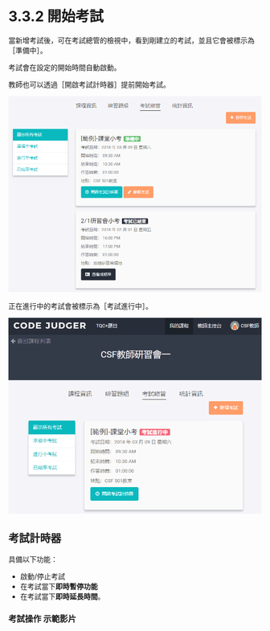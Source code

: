 # 3.3.2 開始考試

當新增考試後，可在考試總管的檢視中，看到剛建立的考試，並且它會被標示為［準備中］。

考試會在設定的開始時間自動啟動。

教師也可以透過［開啟考試計時器］提前開始考試。

![](../../.gitbook/assets/cjmd03-ke-cheng-03-kao-shi-zong-guan-02-xian-shi-suo-you-kao-shi-01.png)

正在進行中的考試會被標示為［考試進行中］。

![](../../.gitbook/assets/cjmd03-ke-cheng-03-kao-shi-zong-guan-02-xian-shi-suo-you-kao-shi-02.png)

## 考試計時器

具備以下功能：

* 啟動/停止考試
* 在考試當下**即時暫停功能**
* 在考試當下**即時延長時間**。

### 考試操作 示範影片

